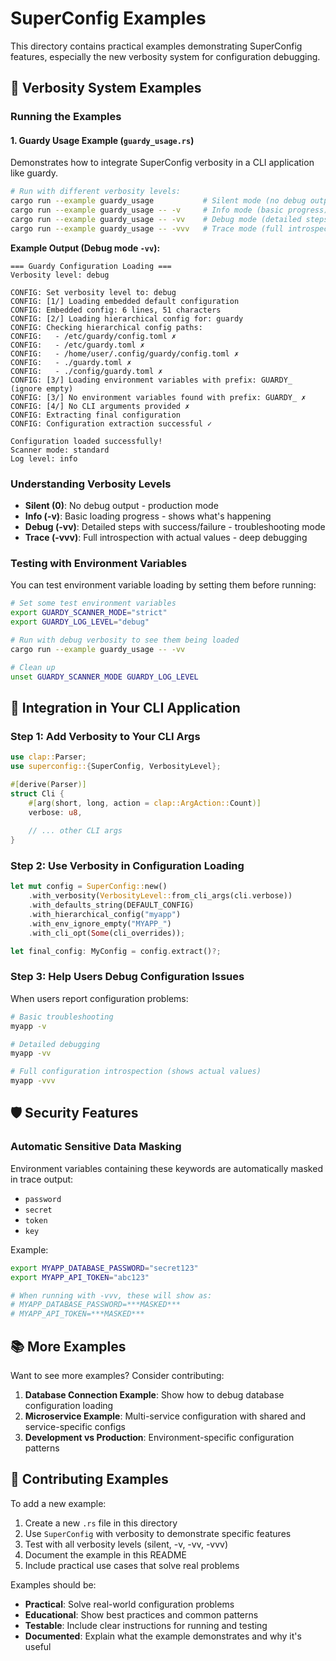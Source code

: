 # SuperConfig Examples

This directory contains practical examples demonstrating SuperConfig features, especially the new verbosity system for configuration debugging.

## 🚀 Verbosity System Examples

### Running the Examples

#### 1. Guardy Usage Example (`guardy_usage.rs`)

Demonstrates how to integrate SuperConfig verbosity in a CLI application like guardy.

```bash
# Run with different verbosity levels:
cargo run --example guardy_usage           # Silent mode (no debug output)
cargo run --example guardy_usage -- -v     # Info mode (basic progress)
cargo run --example guardy_usage -- -vv    # Debug mode (detailed steps)
cargo run --example guardy_usage -- -vvv   # Trace mode (full introspection)
```

**Example Output (Debug mode `-vv`):**

```
=== Guardy Configuration Loading ===
Verbosity level: debug

CONFIG: Set verbosity level to: debug
CONFIG: [1/] Loading embedded default configuration
CONFIG: Embedded config: 6 lines, 51 characters
CONFIG: [2/] Loading hierarchical config for: guardy
CONFIG: Checking hierarchical config paths:
CONFIG:   - /etc/guardy/config.toml ✗
CONFIG:   - /etc/guardy.toml ✗
CONFIG:   - /home/user/.config/guardy/config.toml ✗
CONFIG:   - ./guardy.toml ✗
CONFIG:   - ./config/guardy.toml ✗
CONFIG: [3/] Loading environment variables with prefix: GUARDY_ (ignore empty)
CONFIG: [3/] No environment variables found with prefix: GUARDY_ ✗
CONFIG: [4/] No CLI arguments provided ✗
CONFIG: Extracting final configuration
CONFIG: Configuration extraction successful ✓

Configuration loaded successfully!
Scanner mode: standard
Log level: info
```

### Understanding Verbosity Levels

- **Silent (0)**: No debug output - production mode
- **Info (-v)**: Basic loading progress - shows what's happening
- **Debug (-vv)**: Detailed steps with success/failure - troubleshooting mode
- **Trace (-vvv)**: Full introspection with actual values - deep debugging

### Testing with Environment Variables

You can test environment variable loading by setting them before running:

```bash
# Set some test environment variables
export GUARDY_SCANNER_MODE="strict"
export GUARDY_LOG_LEVEL="debug"

# Run with debug verbosity to see them being loaded
cargo run --example guardy_usage -- -vv

# Clean up
unset GUARDY_SCANNER_MODE GUARDY_LOG_LEVEL
```

## 🔧 Integration in Your CLI Application

### Step 1: Add Verbosity to Your CLI Args

```rust
use clap::Parser;
use superconfig::{SuperConfig, VerbosityLevel};

#[derive(Parser)]
struct Cli {
    #[arg(short, long, action = clap::ArgAction::Count)]
    verbose: u8,
    
    // ... other CLI args
}
```

### Step 2: Use Verbosity in Configuration Loading

```rust
let mut config = SuperConfig::new()
    .with_verbosity(VerbosityLevel::from_cli_args(cli.verbose))
    .with_defaults_string(DEFAULT_CONFIG)
    .with_hierarchical_config("myapp")
    .with_env_ignore_empty("MYAPP_")
    .with_cli_opt(Some(cli_overrides));

let final_config: MyConfig = config.extract()?;
```

### Step 3: Help Users Debug Configuration Issues

When users report configuration problems:

```bash
# Basic troubleshooting
myapp -v

# Detailed debugging  
myapp -vv

# Full configuration introspection (shows actual values)
myapp -vvv
```

## 🛡️ Security Features

### Automatic Sensitive Data Masking

Environment variables containing these keywords are automatically masked in trace output:

- `password`
- `secret`
- `token`
- `key`

Example:

```bash
export MYAPP_DATABASE_PASSWORD="secret123"
export MYAPP_API_TOKEN="abc123" 

# When running with -vvv, these will show as:
# MYAPP_DATABASE_PASSWORD=***MASKED***
# MYAPP_API_TOKEN=***MASKED***
```

## 📚 More Examples

Want to see more examples? Consider contributing:

1. **Database Connection Example**: Show how to debug database configuration loading
2. **Microservice Example**: Multi-service configuration with shared and service-specific configs
3. **Development vs Production**: Environment-specific configuration patterns

## 🤝 Contributing Examples

To add a new example:

1. Create a new `.rs` file in this directory
2. Use `SuperConfig` with verbosity to demonstrate specific features
3. Test with all verbosity levels (silent, -v, -vv, -vvv)
4. Document the example in this README
5. Include practical use cases that solve real problems

Examples should be:

- **Practical**: Solve real-world configuration problems
- **Educational**: Show best practices and common patterns
- **Testable**: Include clear instructions for running and testing
- **Documented**: Explain what the example demonstrates and why it's useful
